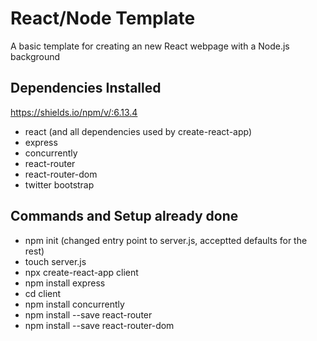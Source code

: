 # React/Node Template 
A basic template for creating an new React webpage with a Node.js background

## Dependencies Installed 
https://shields.io/npm/v/:6.13.4
- react (and all dependencies used by create-react-app)
- express
- concurrently
- react-router
- react-router-dom
- twitter bootstrap

## Commands and Setup already done 
- npm init (changed entry point to server.js, acceptted defaults for the rest) 
- touch server.js
- npx create-react-app client
- npm install express
- cd client
- npm install concurrently
- npm install --save react-router
- npm install --save react-router-dom
